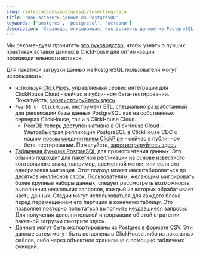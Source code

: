 ```yaml
---
slug: /integrations/postgresql/inserting-data
title: 'Как вставить данные из PostgreSQL'
keywords: ['postgres', 'postgresql', 'вставки']
description: 'Страница, описывающая, как вставить данные из PostgreSQL с помощью ClickPipes, PeerDB или табличной функции PostgreSQL'
---
```


Мы рекомендуем прочитать [это руководство](/guides/inserting-data), чтобы узнать о лучших практиках вставки данных в ClickHouse для оптимизации производительности вставок.

Для пакетной загрузки данных из PostgreSQL пользователи могут использовать:

- используя [ClickPipes](/integrations/clickpipes/postgres), управляемый сервис интеграции для ClickHouse Cloud - сейчас в публичном бета-тестировании. Пожалуйста, [зарегистрируйтесь здесь](https://clickpipes.peerdb.io/)
- `PeerDB от ClickHouse`, инструмент ETL, специально разработанный для репликации базы данных PostgreSQL как на собственных серверах ClickHouse, так и в ClickHouse Cloud.
    - PeerDB теперь доступен нативно в ClickHouse Cloud - Ультрабыстрая репликация PostgreSQL в ClickHouse CDC с нашим [новым соединителем ClickPipe](/integrations/clickpipes/postgres) - сейчас в публичном бета-тестировании. Пожалуйста, [зарегистрируйтесь здесь](https://clickhouse.com/cloud/clickpipes/postgres-cdc-connector)
- [Табличная функция PostgreSQL](/sql-reference/table-functions/postgresql) для прямого чтения данных. Это обычно подходит для пакетной репликации на основе известного контрольного знака, например, временной метки, или если это одноразовая миграция. Этот подход может масштабироваться до десятков миллионов строк. Пользователям, желающим мигрировать более крупные наборы данных, следует рассмотреть возможность выполнения нескольких запросов, каждый из которых обрабатывает часть данных. Стадии могут использоваться для каждого блока перед перемещением его партиций в конечную таблицу. Это позволяет повторно попытаться выполнить неудавшиеся запросы. Для получения дополнительной информации об этой стратегии пакетной загрузки смотрите здесь.
- Данные могут быть экспортированы из Postgres в формате CSV. Эти данные затем могут быть вставлены в ClickHouse либо из локальных файлов, либо через объектное хранилище с помощью табличных функций.
